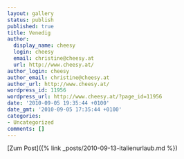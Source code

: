 ```yaml
---
layout: gallery
status: publish
published: true
title: Venedig
author:
  display_name: cheesy
  login: cheesy
  email: christine@cheesy.at
  url: http://www.cheesy.at/
author_login: cheesy
author_email: christine@cheesy.at
author_url: http://www.cheesy.at/
wordpress_id: 11956
wordpress_url: http://www.cheesy.at/?page_id=11956
date: '2010-09-05 19:35:44 +0100'
date_gmt: '2010-09-05 17:35:44 +0100'
categories:
- Uncategorized
comments: []
---
```


[Zum Post]({% link _posts/2010-09-13-italienurlaub.md %})
<!--:-->

